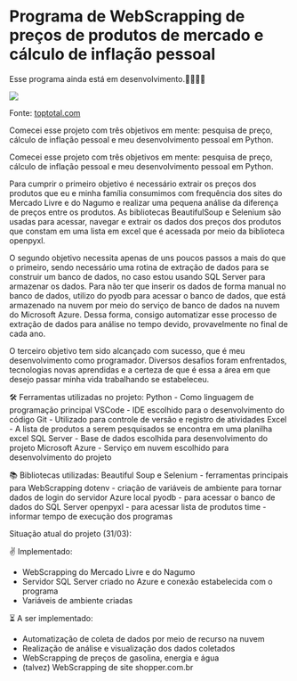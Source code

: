 # Programa de WebScrapping de preços de produtos de mercado e cálculo de inflação pessoal

Esse programa ainda está em desenvolvimento.👷‍♂️👨‍💻

![](https://i.imgur.com/opq2UyM.png)  

Fonte: <a href="https://www.toptal.com/python/web-scraping-with-python/">toptotal.com</a>

Comecei esse projeto com três objetivos em mente: pesquisa de preço, cálculo de inflação pessoal e meu desenvolvimento pessoal em Python. 



Comecei esse projeto com três objetivos em mente: pesquisa de preço, cálculo de inflação pessoal e meu desenvolvimento pessoal em Python. 

Para cumprir o primeiro objetivo é necessário extrair os preços dos produtos que eu e minha família consumimos com frequência dos sites do Mercado Livre e do Nagumo e realizar uma pequena análise da diferença de preços entre os produtos. As bibliotecas BeautifulSoup e Selenium são usadas para acessar, navegar e extrair os dados dos preços dos produtos que constam em uma lista em excel que é acessada por meio da biblioteca openpyxl.  

O segundo objetivo necessita apenas de uns poucos passos a mais do que o primeiro, sendo necessário uma rotina de extração de dados para se construir um banco de dados, no caso estou usando SQL Server para armazenar os dados. Para não ter que inserir os dados de forma manual no banco de dados, utilizo do pyodb para acessar o banco de dados, que está armazenado na nuvem por meio do serviço de banco de dados na nuvem do Microsoft Azure. Dessa forma, consigo automatizar esse processo de extração de dados para análise no tempo devido, provavelmente no final de cada ano.  

O terceiro objetivo tem sido alcançado com sucesso, que é meu desenvolvimento como programador. Diversos desafios foram enfrentados, tecnologias novas aprendidas e a certeza de que é essa a área em que desejo passar minha vida trabalhando se estabeleceu.

🛠 Ferramentas utilizadas no projeto:
Python - Como linguagem de programação principal
VSCode - IDE escolhido para o desenvolvimento do código
Git - Utilizado para controle de versão e registro de atividades
Excel - A lista de produtos a serem pesquisados se encontra em uma planilha excel
SQL Server - Base de dados escolhida para desenvolvimento do projeto
Microsoft Azure - Serviço em nuvem escolhido para desenvolvimento do projeto

📚 Bibliotecas utilizadas:
Beautiful Soup e Selenium - ferramentas principais para WebScrapping
dotenv - criação de variáveis de ambiente para tornar dados de login do servidor Azure local
pyodb - para acessar o banco de dados do SQL Server
openpyxl - para acessar lista de produtos
time - informar tempo de execução dos programas

Situação atual do projeto (31/03):

✌ Implementado:
- WebScrapping do Mercado Livre e do Nagumo
- Servidor SQL Server criado no Azure e conexão estabelecida com o programa
- Variáveis de ambiente criadas

⏳ A ser implementado:
- Automatização de coleta de dados por meio de recurso na nuvem
- Realização de análise e visualização dos dados coletados
- WebScrapping de preços de gasolina, energia e água
- (talvez) WebScrapping de site shopper.com.br
